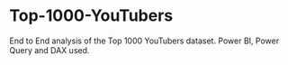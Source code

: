 # Top-1000-YouTubers
End to End analysis of the Top 1000 YouTubers dataset. Power BI, Power Query and DAX used.
